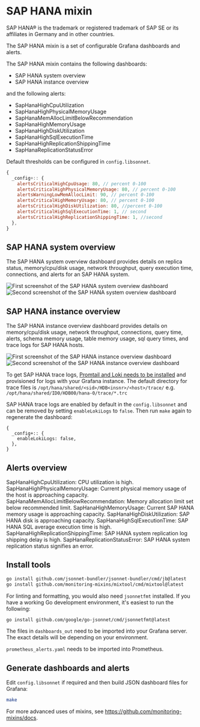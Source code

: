 # SAP HANA mixin

SAP HANA® is the trademark or registered trademark of SAP SE or its affiliates in Germany and in other countries.

The SAP HANA mixin is a set of configurable Grafana dashboards and alerts.

The SAP HANA mixin contains the following dashboards:

- SAP HANA system overview
- SAP HANA instance overview

and the following alerts:

- SapHanaHighCpuUtilization
- SapHanaHighPhysicalMemoryUsage
- SapHanaMemAllocLimitBelowRecommendation
- SapHanaHighMemoryUsage
- SapHanaHighDiskUtilization
- SapHanaHighSqlExecutionTime
- SapHanaHighReplicationShippingTime
- SapHanaReplicationStatusError

Default thresholds can be configured in `config.libsonnet`.

```js
{
  _config+:: {
    alertsCriticalHighCpuUsage: 80, // percent 0-100
    alertsCriticalHighPhysicalMemoryUsage: 80, // percent 0-100
    alertsWarningLowMemAllocLimit: 90, // percent 0-100
    alertsCriticalHighMemoryUsage: 80, // percent 0-100
    alertsCriticalHighDiskUtilization: 80, //percent 0-100
    alertsCriticalHighSqlExecutionTime: 1, // second
    alertsCriticalHighReplicationShippingTime: 1, //second
  },
}
```
## SAP HANA system overview

The SAP HANA system overview dashboard provides details on replica status, memory/cpu/disk usage, network throughput, query execution time, connections, and alerts for an SAP HANA system. 

![First screenshot of the SAP HANA system overview dashboard](https://storage.googleapis.com/grafanalabs-integration-assets/sap-hana/screenshots/sap-hana-system-overview-1.png)
![Second screenshot of the SAP HANA system overview dashboard](https://storage.googleapis.com/grafanalabs-integration-assets/sap-hana/screenshots/sap-hana-system-overview-2.png)

## SAP HANA instance overview

The SAP HANA instance overview dashboard provides details on memory/cpu/disk usage, network throughput, connections, query time, alerts, schema memory usage, table memory usage, sql query times, and trace logs for SAP HANA hosts.

![First screenshot of the SAP HANA instance overview dashboard](https://storage.googleapis.com/grafanalabs-integration-assets/sap-hana/screenshots/sap-hana-instance-overview-1.png)
![Second screenshot of the SAP HANA instance overview dashboard](https://storage.googleapis.com/grafanalabs-integration-assets/sap-hana/screenshots/sap-hana-instance-overview-2.png)

To get SAP HANA trace logs, [Promtail and Loki needs to be installed](https://grafana.com/docs/loki/latest/installation/) and provisioned for logs with your Grafana instance. The default directory for trace files is `/opt/hana/shared/<sid>/HDB<insnr>/<host>/trace/` e.g. `/opt/hana/shared/ID0/HDB00/hana-0/trace/*.trc`

SAP HANA trace logs are enabled by default in the `config.libsonnet` and can be removed by setting `enableLokiLogs` to `false`. Then run `make` again to regenerate the dashboard:

```
{
  _config+:: {
    enableLokiLogs: false,
  },
}
```

## Alerts overview

SapHanaHighCpuUtilization: CPU utilization is high.
SapHanaHighPhysicalMemoryUsage: Current physical memory usage of the host is approaching capacity.
SapHanaMemAllocLimitBelowRecommendation: Memory allocation limit set below recommended limit.
SapHanaHighMemoryUsage: Current SAP HANA memory usage is approaching capacity.
SapHanaHighDiskUtilization: SAP HANA disk is approaching capacity.
SapHanaHighSqlExecutionTime: SAP HANA SQL average execution time is high.
SapHanaHighReplicationShippingTime: SAP HANA system replication log shipping delay is high.
SapHanaReplicationStatusError: SAP HANA system replication status signifies an error.

## Install tools

```bash
go install github.com/jsonnet-bundler/jsonnet-bundler/cmd/jb@latest
go install github.com/monitoring-mixins/mixtool/cmd/mixtool@latest
```

For linting and formatting, you would also need `jsonnetfmt` installed. If you
have a working Go development environment, it's easiest to run the following:

```bash
go install github.com/google/go-jsonnet/cmd/jsonnetfmt@latest
```

The files in `dashboards_out` need to be imported
into your Grafana server. The exact details will be depending on your environment.

`prometheus_alerts.yaml` needs to be imported into Prometheus.

## Generate dashboards and alerts

Edit `config.libsonnet` if required and then build JSON dashboard files for Grafana:

```bash
make
```

For more advanced uses of mixins, see
https://github.com/monitoring-mixins/docs.

